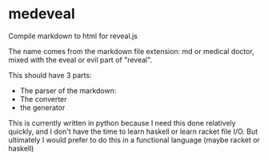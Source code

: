 # medeveal
Compile markdown to html for reveal.js  

The name comes from the markdown file extension: md or medical doctor, mixed with the eveal or evil part of "reveal".

This should have 3 parts:
+ The parser of the markdown:
+ The converter
+ the generator 

This is currently written in python because I need this done relatively quickly, and I don't have the time to learn haskell
or learn racket file I/O. But ultimately I would prefer to do this in a functional language (maybe racket or haskell)
